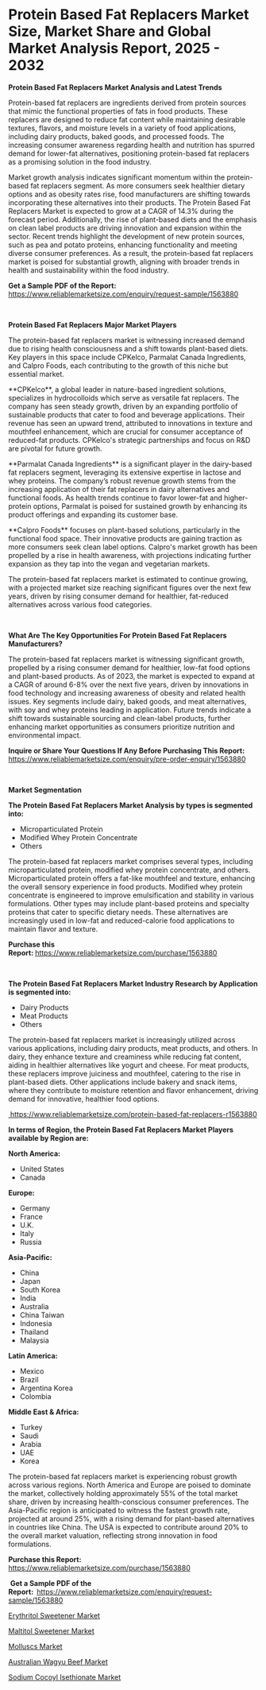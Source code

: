 <p><h1>Protein Based Fat Replacers Market Size, Market Share and Global Market Analysis Report, 2025 - 2032</h1></p><p><strong>Protein Based Fat Replacers Market Analysis and Latest Trends</strong></p>
<p><p>Protein-based fat replacers are ingredients derived from protein sources that mimic the functional properties of fats in food products. These replacers are designed to reduce fat content while maintaining desirable textures, flavors, and moisture levels in a variety of food applications, including dairy products, baked goods, and processed foods. The increasing consumer awareness regarding health and nutrition has spurred demand for lower-fat alternatives, positioning protein-based fat replacers as a promising solution in the food industry.</p><p>Market growth analysis indicates significant momentum within the protein-based fat replacers segment. As more consumers seek healthier dietary options and as obesity rates rise, food manufacturers are shifting towards incorporating these alternatives into their products. The Protein Based Fat Replacers Market is expected to grow at a CAGR of 14.3% during the forecast period. Additionally, the rise of plant-based diets and the emphasis on clean label products are driving innovation and expansion within the sector. Recent trends highlight the development of new protein sources, such as pea and potato proteins, enhancing functionality and meeting diverse consumer preferences. As a result, the protein-based fat replacers market is poised for substantial growth, aligning with broader trends in health and sustainability within the food industry.</p></p>
<p><strong>Get a Sample PDF of the Report:&nbsp;</strong> <a href="https://www.reliablemarketsize.com/enquiry/request-sample/1563880?utm_campaign=2176&utm_medium=2&utm_source=Github&utm_content=ia&utm_term=07042025&utm_id=protein-based-fat-replacers">https://www.reliablemarketsize.com/enquiry/request-sample/1563880</a></p>
<p>&nbsp;</p>
<p><strong>Protein Based Fat Replacers Major Market Players</strong></p>
<p><p>The protein-based fat replacers market is witnessing increased demand due to rising health consciousness and a shift towards plant-based diets. Key players in this space include CPKelco, Parmalat Canada Ingredients, and Calpro Foods, each contributing to the growth of this niche but essential market.</p><p>**CPKelco**, a global leader in nature-based ingredient solutions, specializes in hydrocolloids which serve as versatile fat replacers. The company has seen steady growth, driven by an expanding portfolio of sustainable products that cater to food and beverage applications. Their revenue has seen an upward trend, attributed to innovations in texture and mouthfeel enhancement, which are crucial for consumer acceptance of reduced-fat products. CPKelco's strategic partnerships and focus on R&D are pivotal for future growth.</p><p>**Parmalat Canada Ingredients** is a significant player in the dairy-based fat replacers segment, leveraging its extensive expertise in lactose and whey proteins. The company’s robust revenue growth stems from the increasing application of their fat replacers in dairy alternatives and functional foods. As health trends continue to favor lower-fat and higher-protein options, Parmalat is poised for sustained growth by enhancing its product offerings and expanding its customer base.</p><p>**Calpro Foods** focuses on plant-based solutions, particularly in the functional food space. Their innovative products are gaining traction as more consumers seek clean label options. Calpro's market growth has been propelled by a rise in health awareness, with projections indicating further expansion as they tap into the vegan and vegetarian markets.</p><p>The protein-based fat replacers market is estimated to continue growing, with a projected market size reaching significant figures over the next few years, driven by rising consumer demand for healthier, fat-reduced alternatives across various food categories.</p></p>
<p>&nbsp;</p>
<p><strong>What Are The Key Opportunities For Protein Based Fat Replacers Manufacturers?</strong></p>
<p><p>The protein-based fat replacers market is witnessing significant growth, propelled by a rising consumer demand for healthier, low-fat food options and plant-based products. As of 2023, the market is expected to expand at a CAGR of around 6-8% over the next five years, driven by innovations in food technology and increasing awareness of obesity and related health issues. Key segments include dairy, baked goods, and meat alternatives, with soy and whey proteins leading in application. Future trends indicate a shift towards sustainable sourcing and clean-label products, further enhancing market opportunities as consumers prioritize nutrition and environmental impact.</p></p>
<p><strong>Inquire or Share Your Questions If Any Before Purchasing This Report:</strong> <a href="https://www.reliablemarketsize.com/enquiry/pre-order-enquiry/1563880?utm_campaign=2176&utm_medium=2&utm_source=Github&utm_content=ia&utm_term=07042025&utm_id=protein-based-fat-replacers">https://www.reliablemarketsize.com/enquiry/pre-order-enquiry/1563880</a></p>
<p>&nbsp;</p>
<p><strong>Market Segmentation</strong></p>
<p><strong>The Protein Based Fat Replacers Market Analysis by types is segmented into:</strong></p>
<p><ul><li>Microparticulated Protein</li><li>Modified Whey Protein Concentrate</li><li>Others</li></ul></p>
<p><p>The protein-based fat replacers market comprises several types, including microparticulated protein, modified whey protein concentrate, and others. Microparticulated protein offers a fat-like mouthfeel and texture, enhancing the overall sensory experience in food products. Modified whey protein concentrate is engineered to improve emulsification and stability in various formulations. Other types may include plant-based proteins and specialty proteins that cater to specific dietary needs. These alternatives are increasingly used in low-fat and reduced-calorie food applications to maintain flavor and texture.</p></p>
<p><strong>Purchase this Report:&nbsp;</strong><a href="https://www.reliablemarketsize.com/purchase/1563880?utm_campaign=2176&utm_medium=2&utm_source=Github&utm_content=ia&utm_term=07042025&utm_id=protein-based-fat-replacers">https://www.reliablemarketsize.com/purchase/1563880</a></p>
<p>&nbsp;</p>
<p><strong>The Protein Based Fat Replacers Market Industry Research by Application is segmented into:</strong></p>
<p><ul><li>Dairy Products</li><li>Meat Products</li><li>Others</li></ul></p>
<p><p>The protein-based fat replacers market is increasingly utilized across various applications, including dairy products, meat products, and others. In dairy, they enhance texture and creaminess while reducing fat content, aiding in healthier alternatives like yogurt and cheese. For meat products, these replacers improve juiciness and mouthfeel, catering to the rise in plant-based diets. Other applications include bakery and snack items, where they contribute to moisture retention and flavor enhancement, driving demand for innovative, healthier food options.</p></p>
<p><a href="https://www.reliablemarketsize.com/protein-based-fat-replacers-r1563880?utm_campaign=2176&utm_medium=2&utm_source=Github&utm_content=ia&utm_term=07042025&utm_id=protein-based-fat-replacers">&nbsp;https://www.reliablemarketsize.com/protein-based-fat-replacers-r1563880</a></p>
<p><strong>In terms of Region, the Protein Based Fat Replacers Market Players available by Region are:</strong></p>
<p>
    <p> <strong> North America: </strong>
        <ul>
            <li>United States</li>
            <li>Canada</li>
        </ul>
        </p> 
    <p> <strong> Europe: </strong>
        <ul>
            <li>Germany</li>
            <li>France</li>
            <li>U.K.</li>
            <li>Italy</li>
            <li>Russia</li>
        </ul>
        </p> 
    <p> <strong> Asia-Pacific: </strong>
        <ul>
            <li>China</li>
            <li>Japan</li>
            <li>South Korea</li>
            <li>India</li>
            <li>Australia</li>
            <li>China Taiwan</li>
            <li>Indonesia</li>
            <li>Thailand</li>
            <li>Malaysia</li>
        </ul>
        </p> 
    <p> <strong> Latin America: </strong>
        <ul>
            <li>Mexico</li>
            <li>Brazil</li>
            <li>Argentina Korea</li>
            <li>Colombia</li>
        </ul>
        </p> 
    <p> <strong> Middle East & Africa: </strong>
        <ul>
            <li>Turkey</li>
            <li>Saudi</li>
            <li>Arabia</li>
            <li>UAE</li>
            <li>Korea</li>
        </ul>
    </p>
    </p>
<p><p>The protein-based fat replacers market is experiencing robust growth across various regions. North America and Europe are poised to dominate the market, collectively holding approximately 55% of the total market share, driven by increasing health-conscious consumer preferences. The Asia-Pacific region is anticipated to witness the fastest growth rate, projected at around 25%, with a rising demand for plant-based alternatives in countries like China. The USA is expected to contribute around 20% to the overall market valuation, reflecting strong innovation in food formulations.</p></p>
<p><strong>Purchase this Report: </strong><a href="https://www.reliablemarketsize.com/purchase/1563880?utm_campaign=2176&utm_medium=2&utm_source=Github&utm_content=ia&utm_term=07042025&utm_id=protein-based-fat-replacers">https://www.reliablemarketsize.com/purchase/1563880</a></p>
<p>&nbsp;<strong>Get a Sample PDF of the Report:&nbsp;&nbsp;</strong><a href="https://www.reliablemarketsize.com/enquiry/request-sample/1563880?utm_campaign=2176&utm_medium=2&utm_source=Github&utm_content=ia&utm_term=07042025&utm_id=protein-based-fat-replacers">https://www.reliablemarketsize.com/enquiry/request-sample/1563880</a></p>
<p><strong></strong></p>
<p><p><a href="https://github.com/phillpfantis/Market-Research-Report-List-1/blob/main/erythritol-sweetener-market.md?utm_campaign=2176&utm_medium=2&utm_source=Github&utm_content=ia&utm_term=07042025&utm_id=protein-based-fat-replacers">Erythritol Sweetener Market</a></p><p><a href="https://github.com/stuwinawisa/Market-Research-Report-List-1/blob/main/maltitol-sweetener-market.md?utm_campaign=2176&utm_medium=2&utm_source=Github&utm_content=ia&utm_term=07042025&utm_id=protein-based-fat-replacers">Maltitol Sweetener Market</a></p><p><a href="https://github.com/asoauoldag3n/Market-Research-Report-List-1/blob/main/molluscs-market.md?utm_campaign=2176&utm_medium=2&utm_source=Github&utm_content=ia&utm_term=07042025&utm_id=protein-based-fat-replacers">Molluscs Market</a></p><p><a href="https://github.com/casalalimo40/Market-Research-Report-List-1/blob/main/australian-wagyu-beef-market.md?utm_campaign=2176&utm_medium=2&utm_source=Github&utm_content=ia&utm_term=07042025&utm_id=protein-based-fat-replacers">Australian Wagyu Beef Market</a></p><p><a href="https://github.com/awwqamet/Market-Research-Report-List-1/blob/main/sodium-cocoyl-isethionate-market.md?utm_campaign=2176&utm_medium=2&utm_source=Github&utm_content=ia&utm_term=07042025&utm_id=protein-based-fat-replacers">Sodium Cocoyl Isethionate Market</a></p></p>